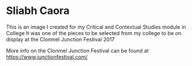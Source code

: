 # Sliabh Caora
This is an image I created for my Critical and Contextual Studies module in College
It was one of the pieces to be selected from my college to be on display at the Clonmel Junction Festival 2017

More info on the Clonmel Junction Festival can be found at https://www.junctionfestival.com/
